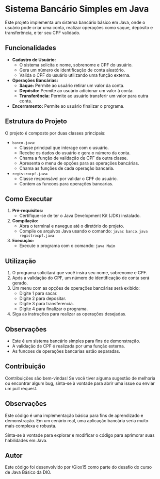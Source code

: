 # Sistema Bancário Simples em Java

Este projeto implementa um sistema bancário básico em Java, onde o usuário pode criar uma conta, realizar operações como saque, depósito e transferência, e ter seu CPF validado.

## Funcionalidades

* **Cadastro de Usuário:**
    * O sistema solicita o nome, sobrenome e CPF do usuário.
    * Gera um número de identificação de conta aleatório.
    * Valida o CPF do usuário utilizando uma função externa.
* **Operações Bancárias:**
    * **Saque:** Permite ao usuário retirar um valor da conta.
    * **Depósito:** Permite ao usuário adicionar um valor à conta.
    * **Transferência:** Permite ao usuário transferir um valor para outra conta.
* **Encerramento:** Permite ao usuário finalizar o programa.

## Estrutura do Projeto

O projeto é composto por duas classes principais:

* `banco.java`:
    * Classe principal que interage com o usuário.
    * Recebe os dados do usuário e gera o número da conta.
    * Chama a função de validação de CPF da outra classe.
    * Apresenta o menu de opções para as operações bancárias.
    * Chama as funções de cada operação bancaria.
* `registrocpf.java`:
    * Classe responsável por validar o CPF do usuário.
    * Contem as funcoes para operações bancarias.

## Como Executar

1.  **Pré-requisitos:**
    * Certifique-se de ter o Java Development Kit (JDK) instalado.
2.  **Compilação:**
    * Abra o terminal e navegue até o diretório do projeto.
    * Compile os arquivos Java usando o comando: `javac banco.java registrocpf.java`
3.  **Execução:**
    * Execute o programa com o comando: `java Main`

## Utilização

1.  O programa solicitará que você insira seu nome, sobrenome e CPF.
2.  Após a validação do CPF, um número de identificação de conta será gerado.
3.  Um menu com as opções de operações bancárias será exibido:
    * Digite 1 para sacar.
    * Digite 2 para depositar.
    * Digite 3 para transferencia.
    * Digite 4 para finalizar o programa.
4.  Siga as instruções para realizar as operações desejadas.

## Observações

* Este é um sistema bancário simples para fins de demonstração.
* A validação de CPF é realizada por uma função externa.
* As funcoes de operações bancarias estão separadas.

## Contribuição

Contribuições são bem-vindas! Se você tiver alguma sugestão de melhoria ou encontrar algum bug, sinta-se à vontade para abrir uma issue ou enviar um pull request.

## Observações

Este código é uma implementação básica para fins de aprendizado e demonstração. Em um cenário real, uma aplicação bancária seria muito mais complexa e robusta.

Sinta-se à vontade para explorar e modificar o código para aprimorar suas habilidades em Java.

## Autor

Este código foi desenvolvido por \Giox15 como parte do desafio do curso de Java Básico da DIO.